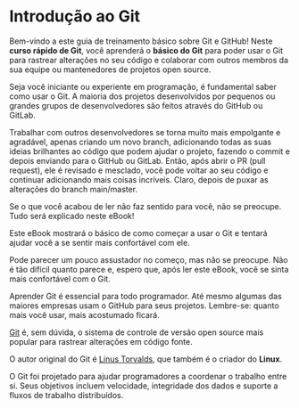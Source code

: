 # Introdução ao Git

Bem-vindo a este guia de treinamento básico sobre Git e GitHub! Neste **curso rápido de Git**, você aprenderá o **básico do Git** para poder usar o Git para rastrear alterações no seu código e colaborar com outros membros da sua equipe ou mantenedores de projetos open source.

Seja você iniciante ou experiente em programação, é fundamental saber como usar o Git. A maioria dos projetos desenvolvidos por pequenos ou grandes grupos de desenvolvedores são feitos através do GitHub ou GitLab.

Trabalhar com outros desenvolvedores se torna muito mais empolgante e agradável, apenas criando um novo branch, adicionando todas as suas ideias brilhantes ao código que podem ajudar o projeto, fazendo o commit e depois enviando para o GitHub ou GitLab. Então, após abrir o PR (pull request), ele é revisado e mesclado, você pode voltar ao seu código e continuar adicionando mais coisas incríveis. Claro, depois de puxar as alterações do branch main/master.

Se o que você acabou de ler não faz sentido para você, não se preocupe. Tudo será explicado neste eBook!

Este eBook mostrará o básico de como começar a usar o Git e tentará ajudar você a se sentir mais confortável com ele.

Pode parecer um pouco assustador no começo, mas não se preocupe. Não é tão difícil quanto parece e, espero que, após ler este eBook, você se sinta mais confortável com o Git.

Aprender Git é essencial para todo programador. Até mesmo algumas das maiores empresas usam o GitHub para seus projetos. Lembre-se: quanto mais você usar, mais acostumado ficará.

[Git](https://git-scm.com/) é, sem dúvida, o sistema de controle de versão open source mais popular para rastrear alterações em código fonte.

O autor original do Git é [Linus Torvalds](https://en.wikipedia.org/wiki/Linus_Torvalds), que também é o criador do **Linux**.

O Git foi projetado para ajudar programadores a coordenar o trabalho entre si. Seus objetivos incluem velocidade, integridade dos dados e suporte a fluxos de trabalho distribuídos.
